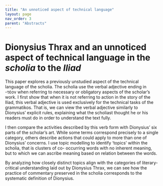 ```yaml
---
title: "An unnoticed aspect of technical language"
layout: page
nav_order: 3
parent: "Abstracts"
---
```


# Dionysius Thrax and an unnoticed aspect of technical language in the *scholia* to the *Iliad*

This paper explores a previously unstudied aspect of the technical language of the scholia. The scholia use the verbal adjective ending in -τέον when referring to necessary or obligatory aspects of the scholar’s work. I first show that when it is not referring to action in the story of the Iliad, this verbal adjective is used exclusively for the technical tasks of the grammatikos. That is, we can view the verbal adjective similarly to Dionysius’ explicit rules, explaining what the scholiast thought he or his readers must do in order to understand the text fully.

I then compare the activities described by this verb form with Dionysius’ six parts of the scholar’s art. While some terms correspond precisely to a single category, others describe actions that could apply to more than one of Dionysius’ concerns. I use topic modelling to identify ‘topics’ within the scholia, that is clusters of co- occurring words with no inherent meaning, but to which we can ascribe meaning based on relation between the words.

By analyzing how closely distinct topics align with the categories of literary-critical understanding laid out by Dionysius Thrax, we can see how the practice of commentary preserved in the scholia corresponds to the systematic definition of Dionysius.

